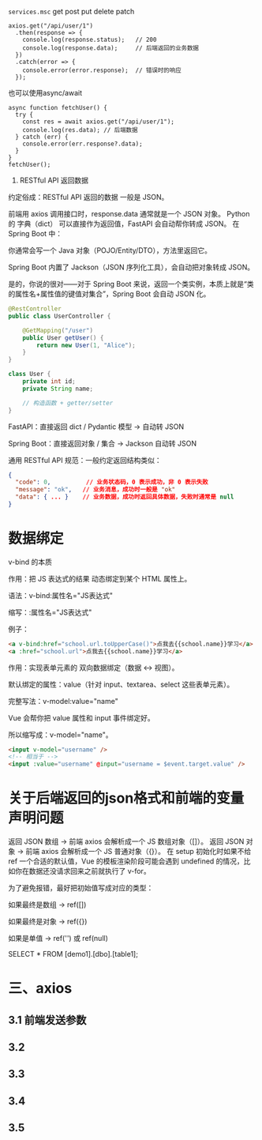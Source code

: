 `services.msc`
get post put delete patch
```{js}
axios.get("/api/user/1")
  .then(response => {
    console.log(response.status);   // 200
    console.log(response.data);     // 后端返回的业务数据
  })
  .catch(error => {
    console.error(error.response);  // 错误时的响应
  });

```
也可以使用async/await
```{js}
async function fetchUser() {
  try {
    const res = await axios.get("/api/user/1");
    console.log(res.data); // 后端数据
  } catch (err) {
    console.error(err.response?.data);
  }
}
fetchUser();
```
1. RESTful API 返回数据

约定俗成：RESTful API 返回的数据 一般是 JSON。

前端用 axios 调用接口时，response.data 通常就是一个 JSON 对象。
Python 的 字典（dict） 可以直接作为返回值，FastAPI 会自动帮你转成 JSON。
在 Spring Boot 中：

你通常会写一个 Java 对象（POJO/Entity/DTO），方法里返回它。

Spring Boot 内置了 Jackson（JSON 序列化工具），会自动把对象转成 JSON。

是的，你说的很对——对于 Spring Boot 来说，返回一个类实例，本质上就是“类的属性名+属性值的键值对集合”，Spring Boot 会自动 JSON 化。
```java
@RestController
public class UserController {

    @GetMapping("/user")
    public User getUser() {
        return new User(1, "Alice");
    }
}

class User {
    private int id;
    private String name;

    // 构造函数 + getter/setter
}


```
FastAPI：直接返回 dict / Pydantic 模型 → 自动转 JSON

Spring Boot：直接返回对象 / 集合 → Jackson 自动转 JSON

通用 RESTful API 规范：一般约定返回结构类似：
```json
{
  "code": 0,          // 业务状态码，0 表示成功，非 0 表示失败
  "message": "ok",   // 业务消息，成功时一般是 "ok"
  "data": { ... }    // 业务数据，成功时返回具体数据，失败时通常是 null
}
```

# 数据绑定
v-bind 的本质

作用：把 JS 表达式的结果 动态绑定到某个 HTML 属性上。

语法：v-bind:属性名="JS表达式"

缩写：:属性名="JS表达式"

例子：
```html
<a v-bind:href="school.url.toUpperCase()">点我去{{school.name}}学习</a>
<a :href="school.url">点我去{{school.name}}学习</a>
```

作用：实现表单元素的 双向数据绑定（数据 <-> 视图）。

默认绑定的属性：value（针对 input、textarea、select 这些表单元素）。

完整写法：v-model:value="name"

Vue 会帮你把 value 属性和 input 事件绑定好。

所以缩写成：v-model="name"。
```html
<input v-model="username" />
<!-- 相当于 -->
<input :value="username" @input="username = $event.target.value" />
```

# 关于后端返回的json格式和前端的变量声明问题
返回 JSON 数组 → 前端 axios 会解析成一个 JS 数组对象（[]）。
返回 JSON 对象 → 前端 axios 会解析成一个 JS 普通对象（{}）。
在 setup 初始化时如果不给 ref 一个合适的默认值，Vue 的模板渲染阶段可能会遇到 undefined 的情况，比如你在数据还没请求回来之前就执行了 v-for。

为了避免报错，最好把初始值写成对应的类型：

如果最终是数组 → ref([])

如果最终是对象 → ref({})

如果是单值 → ref('') 或 ref(null)

SELECT * FROM [demo1].[dbo].[table1];

# 三、axios
## 3.1 前端发送参数
## 3.2
## 3.3
## 3.4
## 3.5 
